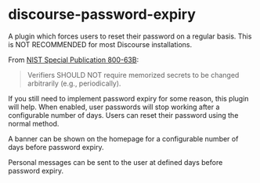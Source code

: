 # discourse-password-expiry

A plugin which forces users to reset their password on a regular basis. This is NOT RECOMMENDED for most Discourse installations.

From [NIST Special Publication 800-63B](https://pages.nist.gov/800-63-3/sp800-63b.html):

> Verifiers SHOULD NOT require memorized secrets to be changed arbitrarily (e.g., periodically).

If you still need to implement password expiry for some reason, this plugin will help. When enabled, user passwords will stop working after a configurable number of days. Users can reset their password using the normal method.

A banner can be shown on the homepage for a configurable number of days before password expiry.

Personal messages can be sent to the user at defined days before password expiry.
